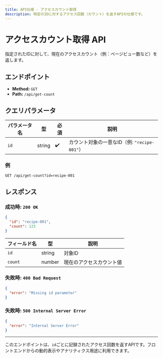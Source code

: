 ```yaml
---
title: API仕様 - アクセスカウント取得
description: 特定のIDに対するアクセス回数（カウント）を返すAPIの仕様です。
---
```


# アクセスカウント取得 API

指定されたIDに対して、現在のアクセスカウント（例：ページビュー数など）を返します。

## エンドポイント

- **Method:** `GET`
- **Path:** `/api/get-count`

## クエリパラメータ

| パラメータ名 | 型     | 必須 | 説明                           |
|--------------|--------|------|--------------------------------|
| `id`         | string | ✔️   | カウント対象の一意なID（例: `"recipe-001"`） |

### 例

```http
GET /api/get-count?id=recipe-001
```

## レスポンス

### 成功時: `200 OK`

```json
{
  "id": "recipe-001",
  "count": 123
}
```

| フィールド名 | 型     | 説明                        |
|--------------|--------|-----------------------------|
| `id`         | string | 対象ID                      |
| `count`      | number | 現在のアクセスカウント値    |

### 失敗時: `400 Bad Request`

```json
{
  "error": "Missing id parameter"
}
```

### 失敗時: `500 Internal Server Error`

```json
{
  "error": "Internal Server Error"
}
```

---

このエンドポイントは、`id`ごとに記録されたアクセス回数を返すAPIです。フロントエンドからの動的表示やアナリティクス用途に利用できます。
